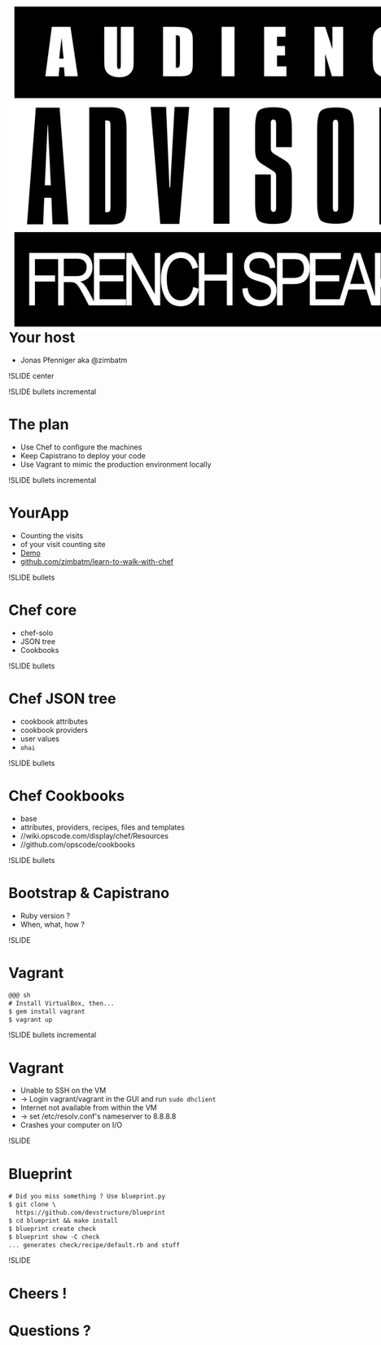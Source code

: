 !SLIDE center
# Learn to walk with Chef #

<embed src="http://www.dollbabi.com/flash/QWOP.swf" quality="high"
type="application/x-shockwave-flash" width="640" height="400" menu="0">

<script>
// disable P key for QWOP ;-)
runPreShow = function(){}
</script>

!SLIDE bullets incremental

# Your host #

* Jonas Pfenniger aka @zimbatm

!SLIDE center

<img src="Audiance_Advisory.png" style="position: absolute; top: 0">

!SLIDE bullets incremental
# The plan #

* Use Chef to configure the machines
* Keep Capistrano to deploy your code
* Use Vagrant to mimic the production environment locally

!SLIDE bullets incremental
# YourApp #

* Counting the visits
* of your visit counting site
* <a href="http://localhost:9292" target="_blank">Demo</a>
* <a href="http://github.com/zimbatm/learn-to-walk-with-chef">github.com/zimbatm/learn-to-walk-with-chef</a>

!SLIDE bullets
# Chef core #

* chef-solo
* JSON tree
* Cookbooks

!SLIDE bullets
# Chef JSON tree #

* cookbook attributes
* cookbook providers
* user values
* `ohai`

!SLIDE bullets
# Chef Cookbooks #

* base
* attributes, providers, recipes, files and templates
* //wiki.opscode.com/display/chef/Resources
* //github.com/opscode/cookbooks

!SLIDE bullets
# Bootstrap & Capistrano #

* Ruby version ?
* When, what, how ?

!SLIDE
# Vagrant #

    @@@ sh
    # Install VirtualBox, then...
    $ gem install vagrant
    $ vagrant up

!SLIDE bullets incremental
# Vagrant #

* Unable to SSH on the VM
* -> Login vagrant/vagrant in the GUI and run `sudo dhclient`
* Internet not available from within the VM
* -> set /etc/resolv.conf's nameserver to 8.8.8.8
* Crashes your computer on I/O

!SLIDE
# Blueprint #


    # Did you miss something ? Use blueprint.py
    $ git clone \
      https://github.com/devstructure/blueprint
    $ cd blueprint && make install
    $ blueprint create check
    $ blueprint show -C check
    ... generates check/recipe/default.rb and stuff

!SLIDE
# Cheers ! #

# Questions ? #
